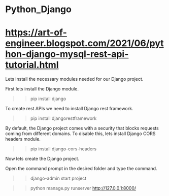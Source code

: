 # Python_Django

# https://art-of-engineer.blogspot.com/2021/06/python-django-mysql-rest-api-tutorial.html

Lets install the necessary modules needed for our Django project.


First lets install the Django module.

>> pip install django

To create rest APIs we need to install Django rest framework.

>> pip install djangorestframework

By default, the Django project comes with a security that blocks requests coming from different domains. To disable this, lets install Django CORS headers module.

>> pip install django-cors-headers

Now lets create the Django project.

Open the command prompt in the desired folder and type the command.

>> django-admin start project <name of the project>

  
>> python manage.py runserver
http://127.0.0.1:8000/
